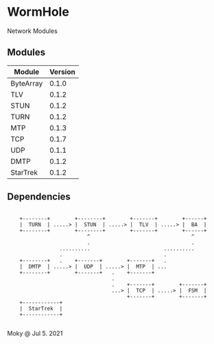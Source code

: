 # WormHole
Network Modules

## Modules

|   Module   | Version |
|------------|---------|
| ByteArray  | 0.1.0   |
| TLV        | 0.1.2   |
| STUN       | 0.1.2   |
| TURN       | 0.1.2   |
| MTP        | 0.1.3   |
| TCP        | 0.1.7   |
| UDP        | 0.1.1   |
| DMTP       | 0.1.2   |
| StarTrek   | 0.1.2   |

## Dependencies

```

    +--------+        +--------+        +-------+        +------+
    |  TURN  | .....> |  STUN  | .....> |  TLV  | .....> |  BA  |
    +--------+        +--------+        +-------+        +------+
                          ^                                 ^
                          .                                 .
                 ..........                        ..........
                 .                                 .
    +--------+   .    +-------+        +-------+   .
    |  DMTP  | .....> |  UDP  | .....> |  MTP  | ...
    +--------+        +-------+   .    +-------+
                                  .
                                  .    +-------+        +-------+
                                  ...> |  TCP  | .....> |  FSM  |
                                       +-------+        +-------+
    +------------+
    |  StarTrek  |
    +------------+


```



Moky @ Jul 5. 2021
